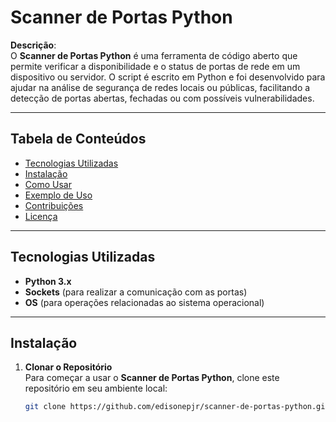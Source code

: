 # **Scanner de Portas Python**

**Descrição**:  
O **Scanner de Portas Python** é uma ferramenta de código aberto que permite verificar a disponibilidade e o status de portas de rede em um dispositivo ou servidor. O script é escrito em Python e foi desenvolvido para ajudar na análise de segurança de redes locais ou públicas, facilitando a detecção de portas abertas, fechadas ou com possíveis vulnerabilidades.

---

## **Tabela de Conteúdos**  

- [Tecnologias Utilizadas](#tecnologias-utilizadas)
- [Instalação](#instalação)
- [Como Usar](#como-usar)
- [Exemplo de Uso](#exemplo-de-uso)
- [Contribuições](#contribuições)
- [Licença](#licença)

---

## **Tecnologias Utilizadas**

- **Python 3.x**
- **Sockets** (para realizar a comunicação com as portas)
- **OS** (para operações relacionadas ao sistema operacional)

---

## **Instalação**

1. **Clonar o Repositório**  
   Para começar a usar o **Scanner de Portas Python**, clone este repositório em seu ambiente local:

   ```bash
   git clone https://github.com/edisonepjr/scanner-de-portas-python.git
